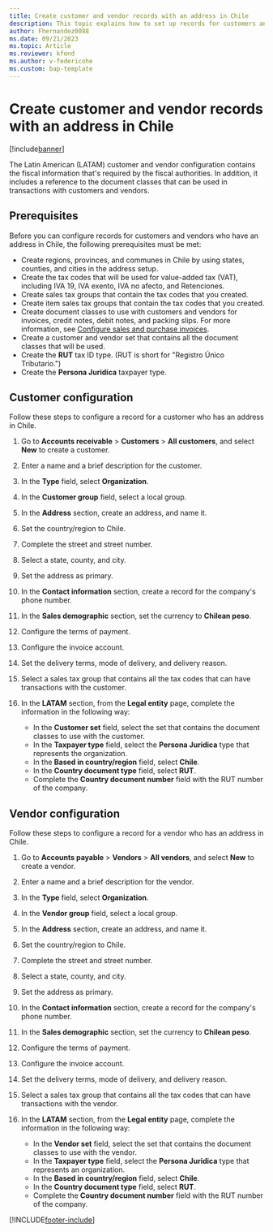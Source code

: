 ```yaml
---
title: Create customer and vendor records with an address in Chile
description: This topic explains how to set up records for customers and vendors that are located in Chile.
author: Fhernandez0088
ms.date: 09/21/2023
ms.topic: Article
ms.reviewer: kfend
ms.author: v-federicohe
ms.custom: bap-template
---
```


# Create customer and vendor records with an address in Chile

[!include[banner](../../includes/banner.md)]

The Latin American (LATAM) customer and vendor configuration contains the fiscal information that's required by the fiscal authorities. In addition, it includes a reference to the document classes that can be used in transactions with customers and vendors.

## Prerequisites

Before you can configure records for customers and vendors who have an address in Chile, the following prerequisites must be met:

- Create regions, provinces, and communes in Chile by using states, counties, and cities in the address setup.
- Create the tax codes that will be used for value-added tax (VAT), including IVA 19, IVA exento, IVA no afecto, and Retenciones.
- Create sales tax groups that contain the tax codes that you created.
- Create item sales tax groups that contain the tax codes that you created.
- Create document classes to use with customers and vendors for invoices, credit notes, debit notes, and packing slips. For more information, see [Configure sales and purchase invoices](ltm-chile-configure-sales-purchase-invoices.md).
- Create a customer and vendor set that contains all the document classes that will be used.
- Create the **RUT** tax ID type. (RUT is short for "Registro Único Tributario.")
- Create the **Persona Juridica** taxpayer type.

## Customer configuration

Follow these steps to configure a record for a customer who has an address in Chile.

1. Go to **Accounts receivable** \> **Customers** \> **All customers**, and select **New** to create a customer.
2. Enter a name and a brief description for the customer.
3. In the **Type** field, select **Organization**.
4. In the **Customer group** field, select a local group.
5. In the **Address** section, create an address, and name it.
6. Set the country/region to Chile.
7. Complete the street and street number.
8. Select a state, county, and city.
9. Set the address as primary.
10. In the **Contact information** section, create a record for the company's phone number.
11. In the **Sales demographic** section, set the currency to **Chilean peso**.
12. Configure the terms of payment.
13. Configure the invoice account.
14. Set the delivery terms, mode of delivery, and delivery reason.
15. Select a sales tax group that contains all the tax codes that can have transactions with the customer.
16. In the **LATAM** section, from the **Legal entity** page, complete the information in the following way:

    - In the **Customer set** field, select the set that contains the document classes to use with the customer.
    - In the **Taxpayer type** field, select the **Persona Juridica** type that represents the organization.
    - In the **Based in country/region** field, select **Chile**.
    - In the **Country document type** field, select **RUT**.
    - Complete the **Country document number** field with the RUT number of the company.

## Vendor configuration

Follow these steps to configure a record for a vendor who has an address in Chile.

1. Go to **Accounts payable** \> **Vendors** \> **All vendors**, and select **New** to create a vendor.
2. Enter a name and a brief description for the vendor.
3. In the **Type** field, select **Organization**.
4. In the **Vendor group** field, select a local group.
5. In the **Address** section, create an address, and name it.
6. Set the country/region to Chile.
7. Complete the street and street number.
8. Select a state, county, and city.
9. Set the address as primary.
10. In the **Contact information** section, create a record for the company's phone number.
11. In the **Sales demographic** section, set the currency to **Chilean peso**.
12. Configure the terms of payment.
13. Configure the invoice account.
14. Set the delivery terms, mode of delivery, and delivery reason.
15. Select a sales tax group that contains all the tax codes that can have transactions with the vendor.
16. In the **LATAM** section, from the **Legal entity** page, complete the information in the following way:

    - In the **Vendor set** field, select the set that contains the document classes to use with the vendor.
    - In the **Taxpayer type** field, select the **Persona Juridica** type that represents an organization.
    - In the **Based in country/region** field, select **Chile**.
    - In the **Country document type** field, select **RUT**.
    - Complete the **Country document number** field with the RUT number of the company.

[!INCLUDE[footer-include](../../../includes/footer-banner.md)]
